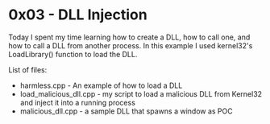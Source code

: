 # 0x03 - DLL Injection
Today I spent my time learning how to create a DLL, how to call one, and how to call a DLL from another process. In this example I used kernel32's LoadLibrary() function to load the DLL. 

List of files:
- harmless.cpp - An example of how to load a DLL
- load_malicious_dll.cpp - my script to load a malicious DLL from Kernel32 and inject it into a running process
- malicious_dll.cpp - a sample DLL that spawns a window as POC